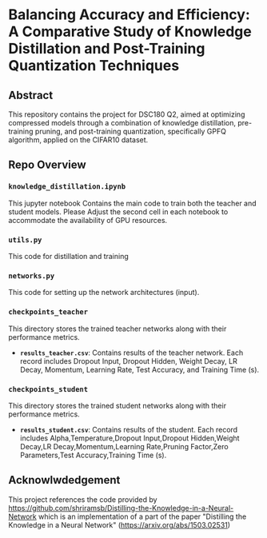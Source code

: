 # Balancing Accuracy and Efficiency: A Comparative Study of Knowledge Distillation and Post-Training Quantization Techniques

## Abstract
This repository contains the project for DSC180 Q2, aimed at optimizing compressed models through a combination of knowledge distillation, pre-training pruning, and post-training quantization, specifically GPFQ algorithm, applied on the CIFAR10 dataset.

## Repo Overview

### `knowledge_distillation.ipynb`
This jupyter notebook Contains the main code to train both the teacher and student models. Please Adjust the second cell in each notebook to accommodate the availability of GPU resources.

### `utils.py`
This code for distillation and training

### `networks.py`
This code for setting up the network architectures (input).

### `checkpoints_teacher`
This directory stores the trained teacher networks along with their performance metrics.
- **`results_teacher.csv`**: Contains results of the teacher network. Each record includes Dropout Input, Dropout Hidden, Weight Decay, LR Decay, Momentum, Learning Rate, Test Accuracy, and Training Time (s).

### `checkpoints_student`
This directory stores the trained student networks along with their performance metrics.
- **`results_student.csv`**: Contains results of the student. Each record includes Alpha,Temperature,Dropout Input,Dropout Hidden,Weight Decay,LR Decay,Momentum,Learning Rate,Pruning Factor,Zero Parameters,Test Accuracy,Training Time (s).

## Acknowlwdedgement
This project references the code provided by https://github.com/shriramsb/Distilling-the-Knowledge-in-a-Neural-Network which is an implementation of a part of the paper "Distilling the Knowledge in a Neural Network" (https://arxiv.org/abs/1503.02531)